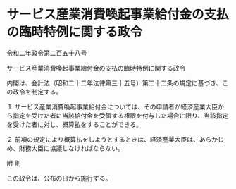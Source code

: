 # サービス産業消費喚起事業給付金の支払の臨時特例に関する政令

令和二年政令第二百五十八号

サービス産業消費喚起事業給付金の支払の臨時特例に関する政令

内閣は、会計法（昭和二十二年法律第三十五号）第二十二条の規定に基づき、この政令を制定する。

１ サービス産業消費喚起事業給付金については、その申請者が経済産業大臣から指定を受けた者に当該給付金を受領する権限を付与した場合に限り、当該指定を受けた者に対し、概算払をすることができる。

２ 前項の規定により概算払をしようとするときは、経済産業大臣は、あらかじめ、財務大臣に協議しなければならない。

附 則

この政令は、公布の日から施行する。
